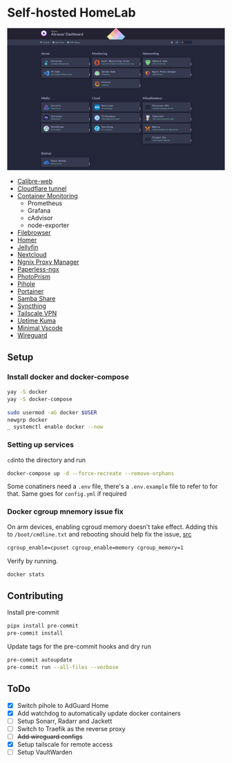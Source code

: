 # Self-hosted HomeLab

![Dashboard Image](images/dashboard.png)

-   [Calibre-web](./calibre-web/)
-   [Cloudflare tunnel](./cloudflare-tunnel/)
-   [Container Monitoring](./container-monitoring/)
    -   Prometheus
    -   Grafana
    -   cAdvisor
    -   node-exporter
-   [Filebrowser](./filebrowser/)
-   [Homer](./homer/)
-   [Jellyfin](./jellyfin/)
-   [Nextcloud](./nextcloud/)
-   [Ngnix Proxy Manager](./ngnix-proxy-manager/)
-   [Paperless-ngx](./paperless-ngx/)
-   [PhotoPrism](./PhotoPrism/)
-   [Pihole](./pihole/)
-   [Portainer](./portainer/)
-   [Samba Share](./samba/)
-   [Syncthing](./syncthing/)
-   [Tailscale VPN](./tailscale/)
-   [Uptime Kuma](./uptime-kuma/)
-   [Minimal Vscode](./vscode/)
-   [Wireguard](./wireguard/)

## Setup

### Install docker and docker-compose

```bash
yay -S docker
yay -S docker-compose
```

```bash
sudo usermod -aG docker $USER
newgrp docker
_ systemctl enable docker --now
```

### Setting up services

`cd`into the directory and run

```bash
docker-compose up -d --force-recreate --remove-orphans
```

Some conatiners need a `.env` file, there's a `.env.example` file to refer to for that. Same goes for `config.yml` if required

### Docker cgroup mnemory issue fix

On arm devices, enabling cgroud memory doesn't take effect.
Adding this to `/boot/cmdline.txt` and rebooting should help fix the issue, [src](https://github.com/docker/for-linux/issues/1112)

```txt
cgroup_enable=cpuset cgroup_enable=memory cgroup_memory=1
```

Verify by running.
```bash
docker stats
```

## Contributing

Install pre-commit

```bash
pipx install pre-commit
pre-commit install
```

Update tags for the pre-commit hooks and dry run

```bash
pre-commit autoupdate
pre-commit run --all-files --verbose
```

## ToDo

-   [x] Switch pihole to AdGuard Home
-   [x] Add watchdog to automatically update docker containers
-   [ ] Setup Sonarr, Radarr and Jackett
-   [ ] Switch to Traefik as the reverse proxy
-   [ ] ~~Add wireguard configs~~
-   [x] Setup tailscale for remote access
-   [ ] Setup VaultWarden
